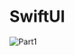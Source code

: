 # SwiftUI
![Part1](https://github.com/user-attachments/assets/d7d5f15b-3c2d-45ad-9ede-2e5fb46e1dbd)
